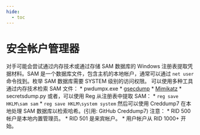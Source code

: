 ```yaml
---
hide:
  - toc
---
```


# 安全帐户管理器

对手可能会尝试通过内存技术或通过存储 SAM 数据库的 Windows 注册表提取凭据材料。SAM 是一个数据库文件，包含主机的本地帐户，通常可以通过 <code>net user</code> 命令找到。枚举 SAM 数据库需要 SYSTEM 级别的访问权限。  可以使用多种工具通过内存技术检索 SAM 文件：  * pwdumpx.exe * [gsecdump](https://attack.mitre.org/software/S0008) * [Mimikatz](https://attack.mitre.org/software/S0002) * secretsdump.py  或者，可以使用 Reg 从注册表中提取 SAM：  * <code>reg save HKLM\sam sam</code> * <code>reg save HKLM\system system</code>  然后可以使用 Creddump7 在本地处理 SAM 数据库以检索哈希。(引用: GitHub Creddump7)  注意：  * RID 500 帐户是本地内置管理员。 * RID 501 是来宾帐户。 * 用户帐户从 RID 1000+ 开始。
